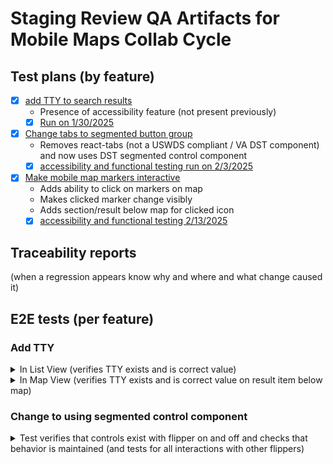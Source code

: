 # Staging Review QA Artifacts for Mobile Maps Collab Cycle

## Test plans (by feature)

- [x] [add TTY to search results](https://github.com/department-of-veterans-affairs/va.gov-cms/issues/18480)
  - Presence of accessibility feature (not present previously)
  - [x] [Run on 1/30/2025]()
- [x] [Change tabs to segmented button group](https://github.com/department-of-veterans-affairs/va.gov-cms/issues/20153)
  - Removes react-tabs (not a USWDS compliant / VA DST component) and now uses DST segmented control component
  - [x] [accessibility and functional testing run on 2/3/2025](https://github.com/department-of-veterans-affairs/vets-website/pull/34468#issuecomment-2634214377)
- [x] [Make mobile map markers interactive](https://github.com/department-of-veterans-affairs/va.gov-cms/issues/18444)
  - Adds ability to click on markers on map
  - Makes clicked marker change visibly
  - Adds section/result below map for clicked icon
  - [x] [accessibility and functional testing 2/13/2025](https://github.com/department-of-veterans-affairs/vets-website/pull/34362#issuecomment-2658335577)

## Traceability reports
(when a regression appears know why and where and what change caused it)


## E2E tests (per feature)

### Add TTY

<details><summary>In List View (verifies TTY exists and is correct value)</summary>
<img width="1369" alt="Screenshot 2025-03-05 at 1 12 17 PM" src="https://github.com/user-attachments/assets/dfa81dd5-616a-414d-96ec-314d85952829" />
</details>

<details><summary>In Map View (verifies TTY exists and is correct value on result item below map)</summary>
<img width="1659" alt="Screenshot 2025-03-05 at 1 10 37 PM" src="https://github.com/user-attachments/assets/40cc29fa-7c96-4a29-b841-a4794129058c" />
</details>


### Change to using segmented control component

<details><summary>Test verifies that controls exist with flipper on and off and checks that behavior is maintained (and tests for all interactions with other flippers)</summary>
<img width="1654" alt="Screenshot 2025-03-05 at 1 48 00 PM" src="https://github.com/user-attachments/assets/5327c820-7e6d-43f5-bf6c-094b361e5600" />
</details>

